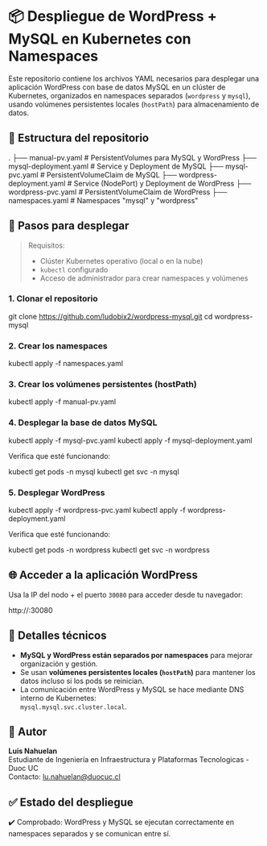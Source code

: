 # 📦 Despliegue de WordPress + MySQL en Kubernetes con Namespaces

Este repositorio contiene los archivos YAML necesarios para desplegar una aplicación WordPress con base de datos MySQL en un clúster de Kubernetes, organizados en namespaces separados (`wordpress` y `mysql`), usando volúmenes persistentes locales (`hostPath`) para almacenamiento de datos.

## 📁 Estructura del repositorio

.
├── manual-pv.yaml                # PersistentVolumes para MySQL y WordPress
├── mysql-deployment.yaml        # Service y Deployment de MySQL
├── mysql-pvc.yaml               # PersistentVolumeClaim de MySQL
├── wordpress-deployment.yaml    # Service (NodePort) y Deployment de WordPress
├── wordpress-pvc.yaml           # PersistentVolumeClaim de WordPress
├── namespaces.yaml              # Namespaces "mysql" y "wordpress"

## 🚀 Pasos para desplegar

> Requisitos:
> - Clúster Kubernetes operativo (local o en la nube)
> - `kubectl` configurado
> - Acceso de administrador para crear namespaces y volúmenes

### 1. Clonar el repositorio

git clone https://github.com/ludobix2/wordpress-mysql.git
cd wordpress-mysql

### 2. Crear los namespaces

kubectl apply -f namespaces.yaml

### 3. Crear los volúmenes persistentes (hostPath)

kubectl apply -f manual-pv.yaml

### 4. Desplegar la base de datos MySQL

kubectl apply -f mysql-pvc.yaml
kubectl apply -f mysql-deployment.yaml

Verifica que esté funcionando:

kubectl get pods -n mysql
kubectl get svc -n mysql

### 5. Desplegar WordPress

kubectl apply -f wordpress-pvc.yaml
kubectl apply -f wordpress-deployment.yaml

Verifica que esté funcionando:

kubectl get pods -n wordpress
kubectl get svc -n wordpress

## 🌐 Acceder a la aplicación WordPress

Usa la IP del nodo + el puerto `30080` para acceder desde tu navegador:

http://<NODE-IP>:30080

## 🧠 Detalles técnicos

- **MySQL y WordPress están separados por namespaces** para mejorar organización y gestión.
- Se usan **volúmenes persistentes locales (`hostPath`)** para mantener los datos incluso si los pods se reinician.
- La comunicación entre WordPress y MySQL se hace mediante DNS interno de Kubernetes:  
  `mysql.mysql.svc.cluster.local`.

## 📌 Autor

**Luis Nahuelan**  
Estudiante de Ingeniería en Infraestructura y Plataformas Tecnologicas - Duoc UC  
Contacto: lu.nahuelan@duocuc.cl

## ✅ Estado del despliegue

✔️ Comprobado: WordPress y MySQL se ejecutan correctamente en namespaces separados y se comunican entre sí.
